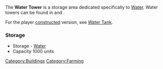 The **Water Tower** is a storage area dedicated specifically to
[Water](Water.md "wikilink"). Water towers can be found in [](Black_Scratch.md) and [](Flats_Lagoon.md).

For the player [constructed](Construction.md "wikilink") version, see
[Water Tank](Water_Tank.md "wikilink").

### Storage

- Storage - [Water](Water.md "wikilink")
- Capacity 1000 units

[Category:Buildings](Category:Buildings "wikilink")
[Category:Farming](Category:Farming "wikilink")